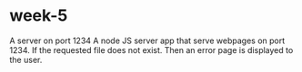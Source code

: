# week-5
A server on port 1234
A node JS server app that serve webpages on port 1234. If the requested file does 
not exist. Then an error page is displayed to the user.
